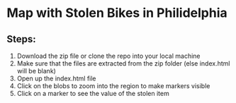 # Map with Stolen Bikes in Philidelphia 

## Steps: 
1. Download the zip file or clone the repo into your local machine 
2. Make sure that the files are extracted from the zip folder (else index.html will be blank)  
3. Open up the index.html file
3. Click on the blobs to zoom into the region to make markers visible 
4. Click on a marker to see the value of the stolen item 

